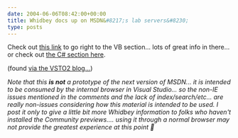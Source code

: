 ```yaml
---
date: 2004-06-06T08:42:00+00:00
title: Whidbey docs up on MSDN&#8217;s lab servers&#8230;
type: posts
---
```

Check out [this link](http://whidbey.msdn.microsoft.com/library/en-us/dv_vbcn/html/d7e97396-7f42-4873-a81c-4ebcc4b6ca02.asp) to go right to the VB section... lots of great info in there... or check out [the C# section here](http://whidbey.msdn.microsoft.com/library/en-us/dv_cscon/html/9bc638b4-757d-43e6-b87b-65a3fa6b787b.asp).

(found [via the VSTO2 blog...](http://weblogs.asp.net/vsto2/archive/2004/06/05/149389.aspx))

_Note that this **is not** a prototype of the next version of MSDN... it is intended to be consumed by the internal browser in Visual Studio... so the non-IE issues mentioned in the comments and the lack of index/search/etc... are really non-issues considering how this material is intended to be used. I post it only to give a little bit more Whidbey information to folks who haven't installed the Community previews.... using it through a normal browser may not provide the greatest experience at this point 🙂_

